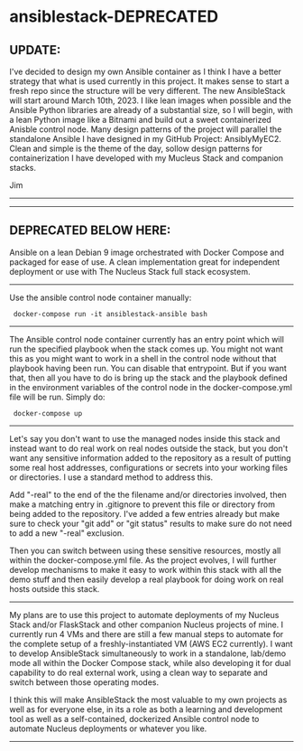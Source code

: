 # ansiblestack-DEPRECATED

## UPDATE:

I've decided to design my own Ansible container as I think I have a better strategy that what is used currently in this project. It makes sense to start a fresh repo since the structure will be very different. The new AnsibleStack will start around March 10th, 2023.
I like lean images when possible and the Ansible Python libraries are already of a substantial size, so I will begin, with a lean Python image like a Bitnami and build out a sweet containerized Anisble control node. Many design patterns of the project will parallel the standalone Ansible I have designed in my GitHub Project: AnsiblyMyEC2. Clean and simple is the theme of the day, sollow design patterns for containerization I have developed with my Mucleus Stack and companion stacks.

Jim

----
----
DEPRECATED BELOW HERE:
----


Ansible on a lean Debian 9 image orchestrated with Docker Compose and packaged for ease of use. A clean implementation great for independent deployment or use with The Nucleus Stack full stack ecosystem.

----

Use the ansible control node container manually:

     docker-compose run -it ansiblestack-ansible bash

----

The Ansible control node container currently has an entry point which will run the specified playbook when the stack comes up. You might not want this as you might want to work in a shell in the control node without
that playbook having been run. You can disable that entrypoint. But if you want that, then all you have to do
is bring up the stack and the playbook defined in the environment variables of the control node in the docker-compose.yml file will be run. Simply do:

     docker-compose up

----

Let's say you don't want to use the managed nodes inside this stack and instead want to do real work on
real nodes outside the stack, but you don't want any sensitive information added to the repository as
a result of putting some real host addresses, configurations or secrets into your working files or
directories. I use a standard method to address this.

Add "-real" to the end of the the filename and/or directories involved, then make a matching entry in
.gitignore to prevent this file or directory from being added to the repository. I've added a few entries
already but make sure to check your "git add" or "git status" results to make sure do not need to add
a new "-real" exclusion.

Then you can switch between using these sensitive resources, mostly all within the docker-compose.yml
file. As the project evolves, I will further develop mechanisms to make it easy to work within this stack
with all the demo stuff and then easily develop a real playbook for doing work on real hosts outside this stack.

----

My plans are to use this project to automate deployments of my Nucleus Stack and/or FlaskStack and other companion Nucleus projects of mine. I currently run 4 VMs and there are still a few manual steps  to automate for the complete setup of a freshly-instantiated VM (AWS EC2 currently). I want to develop AnsibleStack simultaneously to work in a standalone, lab/demo mode all within the Docker Compose stack, while also developing it for dual capability to do real external work, using a clean way to separate and switch between those operating modes.

I think this will make AnsibleStack the most valuable to my own projects as well as for everyone else, in its a role as both a learning and development tool as well as a self-contained, dockerized Ansible control node to automate Nucleus deployments or whatever you like.

----

